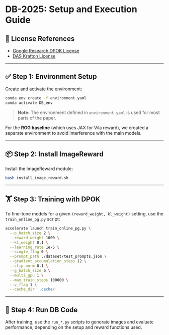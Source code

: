 
# DB-2025: Setup and Execution Guide

## 📜 License References

- [Google Research DPOK License](https://github.com/google-research/google-research/tree/master/dpok)
- [DAS Krafton License](https://github.com/krafton-ai/DAS/blob/main/das)

---

## ✅ Step 1: Environment Setup

Create and activate the environment:

```bash
conda env create -f environment.yaml
conda activate DB_env
```

> **Note:** The environment defined in `environment.yaml` is used for most parts of the paper.

For the **RGG baseline** (which uses JAX for Vila reward), we created a separate environment to avoid interference with the main models.

---

## 📦 Step 2: Install ImageReward

Install the ImageReward module:

```bash
bash install_image_reward.sh
```

---

## 🏋️ Step 3: Training with DPOK

To fine-tune models for a given `(reward_weight, kl_weight)` setting, use the `train_online_pg.py` script:

```bash
accelerate launch train_online_pg.py \
  --p_batch_size 2 \
  --reward_weight 1000 \
  --kl_weight 0.1 \
  --learning_rate 1e-5 \
  --single_flag 0 \
  --prompt_path ./dataset/test_prompts.json \
  --gradient_accumulation_steps 12 \
  --clip_norm 0.1 \
  --g_batch_size 6 \
  --multi_gpu 1 \
  --max_train_steps 100000 \
  --v_flag 1 \
  --cache_dir '.cache/'
```

---

## 🚀 Step 4: Run DB Code

After training, use the `run_*.py` scripts to generate images and evaluate performance, depending on the setup and reward functions used.
